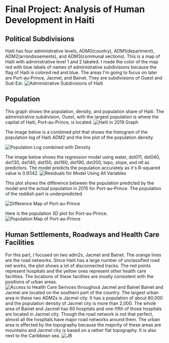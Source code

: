 # Final Project: Analysis of Human Development in Haiti

## Political Subdivisions
Haiti has four administrative levels, ADM0(country), ADM1(department), ADM2(arrondissements), and ADM3(communal sections). This is a map of Haiti with administrative level 1 and 2 labeled. I made the color of the map red with blue labels of names of administrative subdivisions because the flag of Haiti is colored red and blue. The areas I'm going to focus on later are Port-au-Prince, Jacmel, and Bainet. They are subdivisions of Ouest and Sud-Est.
![Administrative Subdivisions of Haiti](hti.png)

## Population
This graph shows the population, density, and population share of Haiti. The administrative subdivision, Ouest, with the largest population is where the capital of Haiti, Port-au-Prince, is located.
![Haiti in 2019 Graph](Haiti.png)

The image below is a combined plot that shows the histogram of the population log of Haiti ADM2 and the line plot of the population density.

![Population Log combined with Density](density_log(pop19).png)

The image below shows the regression model using water, dst011, dst040, dst130, dst140, dst150, dst160, dst190, dst200, topo, slope, and ntl as predictors. The model predicts the population accurately as it's R-squared value is 0.9342.
![Residuals for Model Using All Variables](allvariables.png)

This plot shows the difference between the population predicted by the model and the actual population in 2015 for Port-au-Prince. The population of the reddish part is underpredicted.

![Difference Map of Port-au-Prince](PortauPrince_diff.png)

Here is the population 3D plot for Port-au-Prince.
![Population Map of Port-au-Prince](PortauPrince3D.png)

## Human Settlements, Roadways and Health Care Facilities
For this part, I focused on two adm2s, Jacmel and Bainet. The orange lines are the road networks. Since Haiti has a large number of unclassified road net works, the plot shows a lot of disconnected tracks. The red points represent hospitals and the yellow ones represent other health care facilities. The locations of these facilities are mostly consistent with the positions of urban areas.
![Access to Health Care Serivces throughout Jacmel and Bainet](Access%20to%20Health%20Care%20Serivces%20throughout%20Jacmel%20and%20Bainet.png)
Bainet and Jacmel are located on the southern part of the country. The largest urban area in these two ADM2s is Jacmel city. It has a population of about 80,000 and the population density of Jacmel city is more than 2,000. The whole area of Bainet and Jacmel has 60 hospitals and one-fifth of those hospitals are located in Jacmel city. Though the road network is not that perfect, almost all the hospitals have major road networks around them. The urban area is effected by the topography because the majority of these areas are mountains and Jacmel city is based on a rather flat topography. It is also next to the Caribbean sea.
![JB](JB.png)

